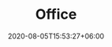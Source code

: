 ---
title:  "Office"
date:   2020-08-05T15:53:27+06:00
draft: false
weight: 5
intro: "Shimokitazawa, where we have our office, is a very convenient place to work. 
Shimokitazawa, where we have our office, is a very comfortable place to work, with convenient transportation and many restaurants where you can go for lunch. Please try to concretize your image of working at Beiji."
jsonld: {
      "@context": "https://schema.org",
      "@type": "NewsArticle",
      "headline": "Article headline",
      "image": [
        "https://example.com/photos/1x1/photo.jpg",
        "https://example.com/photos/4x3/photo.jpg",
        "https://example.com/photos/16x9/photo.jpg"
       ],
      "datePublished": "2015-02-05T08:00:00+08:00",
      "dateModified": "2015-02-05T09:20:00+08:00"
    }
---